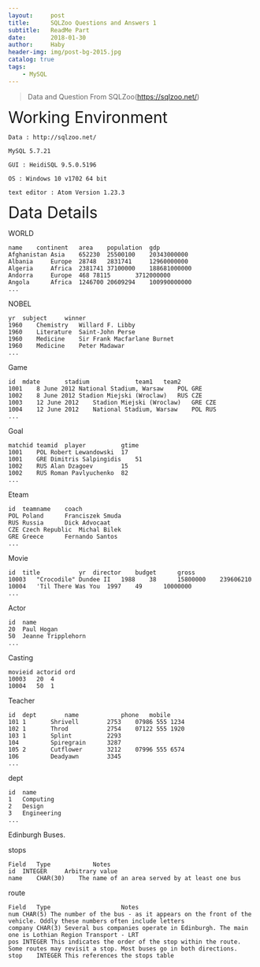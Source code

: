 ```yaml
---
layout:     post
title:      SQLZoo Questions and Answers 1
subtitle:   ReadMe Part
date:       2018-01-30
author:     Haby
header-img: img/post-bg-2015.jpg
catalog: true
tags:
    - MySQL
---
```


> Data and Question From SQLZoo(https://sqlzoo.net/)


<font size = '6'> Working Environment </font>

    Data : http://sqlzoo.net/

    MySQL 5.7.21

    GUI : HeidiSQL 9.5.0.5196

    OS : Windows 10 v1702 64 bit

    text editor : Atom Version 1.23.3

<font size = '6'> Data Details </font>

WORLD

	name	continent	area	population	gdp
	Afghanistan	Asia	652230	25500100	20343000000
	Albania		Europe	28748	2831741		12960000000
	Algeria		Africa	2381741	37100000	188681000000
	Andorra		Europe	468	78115		3712000000
	Angola		Africa	1246700	20609294	100990000000
	...

NOBEL

	yr	subject		winner
	1960	Chemistry	Willard F. Libby
	1960	Literature	Saint-John Perse
	1960	Medicine	Sir Frank Macfarlane Burnet
	1960	Medicine	Peter Madawar
	...

Game

	id	mdate		stadium				team1	team2
	1001	8 June 2012	National Stadium, Warsaw	POL	GRE
	1002	8 June 2012	Stadion Miejski (Wroclaw)	RUS	CZE
	1003	12 June 2012	Stadion Miejski (Wroclaw)	GRE	CZE
	1004	12 June 2012	National Stadium, Warsaw	POL	RUS
	...


Goal

	matchid	teamid	player			gtime
	1001	POL	Robert Lewandowski	17
	1001	GRE	Dimitris Salpingidis	51
	1002	RUS	Alan Dzagoev		15
	1002	RUS	Roman Pavlyuchenko	82
	...


Eteam

	id	teamname	coach
	POL	Poland		Franciszek Smuda
	RUS	Russia		Dick Advocaat
	CZE	Czech Republic	Michal Bilek
	GRE	Greece		Fernando Santos
	...


Movie

	id	title			yr	director	budget		gross
	10003	"Crocodile" Dundee II	1988	38		15800000	239606210
	10004	'Til There Was You	1997	49		10000000
	...


Actor

	id	name
	20	Paul Hogan
	50	Jeanne Tripplehorn
	...


Casting

	movieid	actorid	ord
	10003	20	4
	10004	50	1


Teacher

	id	dept		name			phone	mobile
	101	1		Shrivell		2753	07986 555 1234
	102	1		Throd			2754	07122 555 1920
	103	1		Splint			2293
	104			Spiregrain		3287
	105	2		Cutflower		3212	07996 555 6574
	106			Deadyawn		3345
	...


dept

	id	name
	1	Computing
	2	Design
	3	Engineering
	...


Edinburgh Buses.

stops

	Field	Type			Notes
	id 	INTEGER		Arbitrary value
	name	CHAR(30)	The name of an area served by at least one bus

route

	Field	Type					Notes
	num	CHAR(5)	The number of the bus - as it appears on the front of the vehicle. Oddly these numbers often include letters
	company	CHAR(3)	Several bus companies operate in Edinburgh. The main one is Lothian Region Transport - LRT
	pos	INTEGER	This indicates the order of the stop within the route. Some routes may revisit a stop. Most buses go in both directions.
	stop	INTEGER	This references the stops table
